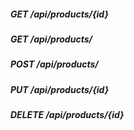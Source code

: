 ##### GET /api/products/{id}
##### GET /api/products/
##### POST /api/products/
##### PUT /api/products/{id} 
##### DELETE /api/products/{id} 
